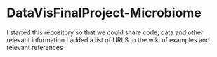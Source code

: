 # DataVisFinalProject-Microbiome

I started this repository so that we could share code, data and other relevant information 
I added a list of URLS to the wiki of examples and relevant references 



